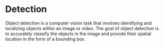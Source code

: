 # Detection
Object detection is a computer vision task that involves identifying and localizing objects within an image or video. The goal of object detection is to accurately classify the objects in the image and provide their spatial location in the form of a bounding box.
